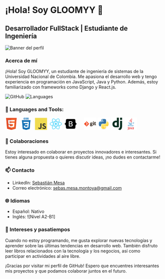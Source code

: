 
# ¡Hola! Soy GLOOMYY 👋

## Desarrollador FullStack | Estudiante de Ingeniería

![Banner del perfil](https://media.giphy.com/media/ZVik7pBtu9dNS/giphy.gif)

### Acerca de mí

¡Hola! Soy GLOOMYY, un estudiante de ingeniería de sistemas de la Universidad Nacional de Colombia. Me apasiona el desarrollo web y tengo experiencia en programación en JavaScript, Java y Python. Además, estoy familiarizado con frameworks como Django y React.js.

![GitHub](https://img.shields.io/github/followers/GLOOMYY?color=lightgray&label=Followers&logo=GitHub&style=for-the-badge)
![Languages](https://img.shields.io/static/v1?label=Languages&message=Esp/Eng&color=red&style=for-the-badge)

<div align="left">
    <h3>🔨 Languages and Tools:</h3>
    <div>
        <img src="https://github.com/devicons/devicon/blob/master/icons/html5/html5-original.svg" title="HTML5" alt="HTML" width="40" height="40"/>&nbsp;
        <img src="https://github.com/devicons/devicon/blob/master/icons/css3/css3-plain-wordmark.svg"  title="CSS3" alt="CSS" width="40" height="40"/>&nbsp;
        <img src="https://github.com/devicons/devicon/blob/master/icons/javascript/javascript-original.svg" title="JavaScript" alt="JavaScript" width="40" height="40"/>&nbsp;
        <img src="https://github.com/devicons/devicon/blob/master/icons/react/react-original.svg" title="React" alt="React" width="40" height="40"/>&nbsp;
        <img src="https://github.com/devicons/devicon/blob/master/icons/bootstrap/bootstrap-plain.svg" title="Bootstrap" alt="Bootstrap" width="40" height="40"/>&nbsp;
        <!--img src="https://github.com/devicons/devicon/blob/master/icons/sass/sass-original.svg" title="Sass" alt="Sass" width="40" height="40"/-->&nbsp;
        <!--img src="https://github.com/devicons/devicon/blob/master/icons/mysql/mysql-original-wordmark.svg" title="MySQL"  alt="MySQL" width="40" height="40"/-->&nbsp;
        <img src="https://github.com/devicons/devicon/blob/master/icons/git/git-original-wordmark.svg" title="Git" **alt="Git" width="40" height="40"/>
        <img src="https://github.com/devicons/devicon/blob/master/icons/python/python-original.svg" title="Python" **alt="Python" width="40" height="40"/>
        <img src="https://github.com/devicons/devicon/blob/master/icons/django/django-plain.svg" title="Django" **alt="Django" **width="40" height="40"/>
        <img src="https://github.com/devicons/devicon/blob/master/icons/java/java-original-wordmark.svg" title="Java" **alt="Java" **width="40" height="40"/>
      </div>
</div>

### 🌱 Colaboraciones

Estoy interesado en colaborar en proyectos innovadores e interesantes. Si tienes alguna propuesta o quieres discutir ideas, ¡no dudes en contactarme!

### 📫 Contacto

- LinkedIn: [Sebastián Mesa](https://www.linkedin.com/in/sebasti%C3%A1n-mesa-460361226/)
- Correo electrónico: sebas.mesa.montoya@gmail.com

### 🌐 Idiomas

- Español: Nativo
- Inglés: ![Nivel A2-B1]

### 🎯 Intereses y pasatiempos

Cuando no estoy programando, me gusta explorar nuevas tecnologías y aprender sobre las últimas tendencias en desarrollo web. También disfruto leer libros relacionados con la tecnología y los negocios, así como participar en actividades al aire libre.

¡Gracias por visitar mi perfil de GitHub! Espero que encuentres interesantes mis proyectos y que podamos colaborar juntos en el futuro.
<!--
### 📊 My Stats :

[![GitHub Streak](https://streak-stats.demolab.com?user=GLOOMYY&theme=highcontrast&date_format=M%20j%5B%2C%20Y%5D)](https://git.io/streak-stats)

![GitHub stats](https://github-readme-stats.vercel.app/api?username=GLOOMYY&show_icons=true&theme=radical)
[![Top Langs](https://github-readme-stats.vercel.app/api/top-langs/?username=GLOOMYY)](https://github.com/anuraghazra/github-readme-stats)
-->
